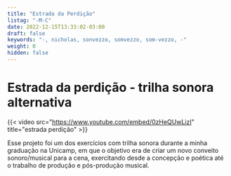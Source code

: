 ```yaml
---
title: "Estrada da Perdição"
listag: "-M-C"
date: 2022-12-15T13:33:02-03:00
draft: false
keywords: "-, nicholas, sonvezzo, somvezzo, som-vezzo, -"
weight: 0
hidden: false
---
```

# Estrada da perdição - trilha sonora alternativa

{{< video src="https://www.youtube.com/embed/0zHeQUwLizI" title="estrada perdição" >}}

Esse projeto foi um dos exercícios com trilha sonora durante a minha graduação na Unicamp, em que o objetivo era de criar um novo conveito sonoro/musical para a cena, exercitando desde a concepção e poética até o trabalho de produção e pós-produção musical.
